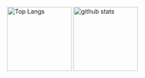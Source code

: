 <p align="left"> 
  <img alt="Top Langs" height="150px" src="https://github-readme-stats.vercel.app/api/top-langs/?username=ko-ishii&layout=compact&show_icons=true&theme=dark&exclude_repo=electromagnetism,ko-ishii.github.io" />
  <img alt="github stats" height="150px" src="https://github-readme-stats.vercel.app/api?username=ko-ishii&theme=dark&show_icons=ture" />
</p>
